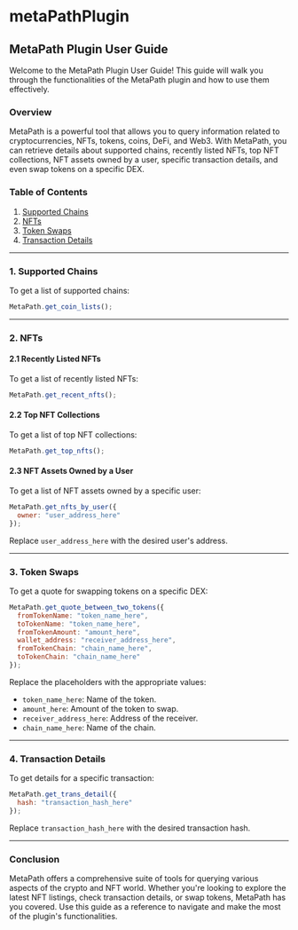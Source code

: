 # metaPathPlugin
## MetaPath Plugin User Guide

Welcome to the MetaPath Plugin User Guide! This guide will walk you through the functionalities of the MetaPath plugin and how to use them effectively.

### Overview

MetaPath is a powerful tool that allows you to query information related to cryptocurrencies, NFTs, tokens, coins, DeFi, and Web3. With MetaPath, you can retrieve details about supported chains, recently listed NFTs, top NFT collections, NFT assets owned by a user, specific transaction details, and even swap tokens on a specific DEX.

### Table of Contents

1. [Supported Chains](#supported-chains)
2. [NFTs](#nfts)
3. [Token Swaps](#token-swaps)
4. [Transaction Details](#transaction-details)

---

### 1. Supported Chains <a name="supported-chains"></a>

To get a list of supported chains:

```javascript
MetaPath.get_coin_lists();
```

---

### 2. NFTs <a name="nfts"></a>

#### 2.1 Recently Listed NFTs

To get a list of recently listed NFTs:

```javascript
MetaPath.get_recent_nfts();
```

#### 2.2 Top NFT Collections

To get a list of top NFT collections:

```javascript
MetaPath.get_top_nfts();
```

#### 2.3 NFT Assets Owned by a User

To get a list of NFT assets owned by a specific user:

```javascript
MetaPath.get_nfts_by_user({
  owner: "user_address_here"
});
```

Replace `user_address_here` with the desired user's address.

---

### 3. Token Swaps <a name="token-swaps"></a>

To get a quote for swapping tokens on a specific DEX:

```javascript
MetaPath.get_quote_between_two_tokens({
  fromTokenName: "token_name_here",
  toTokenName: "token_name_here",
  fromTokenAmount: "amount_here",
  wallet_address: "receiver_address_here",
  fromTokenChain: "chain_name_here",
  toTokenChain: "chain_name_here"
});
```

Replace the placeholders with the appropriate values:
- `token_name_here`: Name of the token.
- `amount_here`: Amount of the token to swap.
- `receiver_address_here`: Address of the receiver.
- `chain_name_here`: Name of the chain.

---

### 4. Transaction Details <a name="transaction-details"></a>

To get details for a specific transaction:

```javascript
MetaPath.get_trans_detail({
  hash: "transaction_hash_here"
});
```

Replace `transaction_hash_here` with the desired transaction hash.

---

### Conclusion

MetaPath offers a comprehensive suite of tools for querying various aspects of the crypto and NFT world. Whether you're looking to explore the latest NFT listings, check transaction details, or swap tokens, MetaPath has you covered. Use this guide as a reference to navigate and make the most of the plugin's functionalities.
